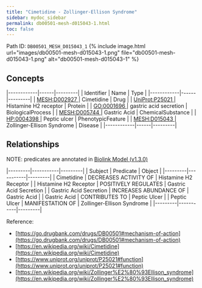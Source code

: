 ```yaml
---
title: "Cimetidine - Zollinger-Ellison Syndrome"
sidebar: mydoc_sidebar
permalink: db00501-mesh-d015043-1.html
toc: false 
---
```



Path ID: `DB00501_MESH_D015043_1`
{% include image.html url="images/db00501-mesh-d015043-1.png" file="db00501-mesh-d015043-1.png" alt="db00501-mesh-d015043-1" %}

## Concepts

|------------|------|---------|
| Identifier | Name | Type    |
|------------|------|---------|
| <a href="https://identifiers.org/MESH:D002927">MESH:D002927 </a> | Cimetidine | Drug |
| <a href="https://identifiers.org/UniProt:P25021">UniProt:P25021 </a> | Histamine H2 receptor | Protein |
| <a href="https://identifiers.org/GO:0001696">GO:0001696 </a> | gastric acid secretion | BiologicalProcess |
| <a href="https://identifiers.org/MESH:D005744">MESH:D005744 </a> | Gastric Acid | ChemicalSubstance |
| <a href="https://identifiers.org/HP:0004398">HP:0004398 </a> | Peptic ulcer | PhenotypicFeature |
| <a href="https://identifiers.org/MESH:D015043">MESH:D015043 </a> | Zollinger-Ellison Syndrome | Disease |
|------------|------|---------|

## Relationships


NOTE: predicates are annotated in <a href="https://github.com/biolink/biolink-model/releases/tag/v1.3.0">Biolink Model (v1.3.0)</a>

|---------|-----------|---------|
| Subject | Predicate | Object  |
|---------|-----------|---------|
| Cimetidine | DECREASES ACTIVITY OF | Histamine H2 Receptor |
| Histamine H2 Receptor | POSITIVELY REGULATES | Gastric Acid Secretion |
| Gastric Acid Secretion | INCREASES ABUNDANCE OF | Gastric Acid |
| Gastric Acid | CONTRIBUTES TO | Peptic Ulcer |
| Peptic Ulcer | MANIFESTATION OF | Zollinger-Ellison Syndrome |
|---------|-----------|---------|

Reference: 
  - [https://go.drugbank.com/drugs/DB00501#mechanism-of-action](https://go.drugbank.com/drugs/DB00501#mechanism-of-action)
  - [https://en.wikipedia.org/wiki/Cimetidine](https://en.wikipedia.org/wiki/Cimetidine)
  - [https://www.uniprot.org/uniprot/P25021#function](https://www.uniprot.org/uniprot/P25021#function)
  - [https://en.wikipedia.org/wiki/Zollinger%E2%80%93Ellison_syndrome](https://en.wikipedia.org/wiki/Zollinger%E2%80%93Ellison_syndrome)
